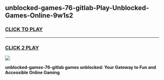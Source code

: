 
## unblocked-games-76-gitlab-Play-Unblocked-Games-Online-9w1s2
<h3>
<a href="https://premium76.site?title=unblocked-games-76-gitlab&ref=24A">CLICK TO PLAY</a></h3>
<hr>

<h3>
<a href="https://premium76.site?title=unblocked-games-76-gitlab&ref=24A">CLICK 2 PLAY</a>
  
</h3>

<a href="https://premium76.site?title=unblocked-games-76-gitlab&ref=24A"><img src="https://clearcache.store/games.png"></a>


**unblocked-games-76-gitlab games unblocked: Your Gateway to Fun and Accessible Online Gaming**
